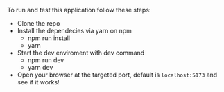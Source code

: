 To run and test this application follow these steps:

- Clone the repo
- Install the dependecies via yarn on npm
  - npm run install
  - yarn
- Start the dev enviroment with dev command
  - npm run dev
  - yarn dev
- Open your browser at the targeted port, default is `localhost:5173` and see if it works!